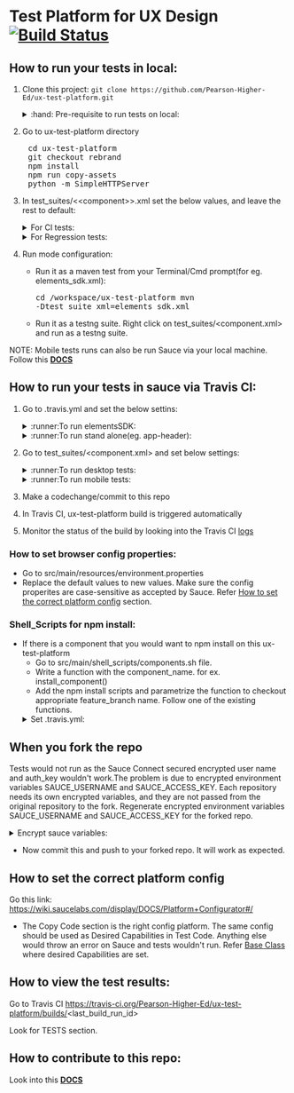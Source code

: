 # Test Platform for UX Design [![Build Status](https://travis-ci.org/Pearson-Higher-Ed/ux-test-platform.svg?branch=master)](https://travis-ci.org/Pearson-Higher-Ed/ux-test-platform)

## How to run your tests in local:
1. Clone this project:
    `git clone https://github.com/Pearson-Higher-Ed/ux-test-platform.git`

    <details>
    <summary>:hand: Pre-requisite to run tests on local: </summary>
	Have <a href="https://nodejs.org/en/download/">node </a> and <a href="http://maven.apache.org/install.html">maven</a> installed on your machine.<br>
    <details><summary>:point_right: elementsSDK:</summary>	 
      Choose a different working directory, Install elementsSDK on your local machine. Follow the below steps:
        <pre>
        git clone https://github.com/Pearson-Higher-Ed/elements-sdk.git
        cd elements-sdk
        git checkout branch-name
        npm install
        npm run build
        cp build/dist.compounds.js /ux-test-platform/src/main/java/elementsSDK/functional/jsfiles/
        cp build/eventInstantiator.compounds.js /ux-test-platform/src/main/java/elementsSDK/functional/jsfiles/
        cp build/css/elements.css /ux-test-platform/src/main/java/elementsSDK/css/</pre>
    </details>
	<details><summary>:point_right: standAlone:</summary>
     Choose a different working directory, Install a stand alone component(eg. app-header) on your local machine. Follow the below steps:
    <pre>
        git clone https://github.com/Pearson-Higher-Ed/app-header.git
        cd app-header
        git checkout branch-name
        npm install
        npm run build
        cp build/dist.app-header.js /ux-test-platform/src/main/java/standAlone/jsfiles/appHeader/
        cp node_modules/elementsSDK/build/css/elements.css /ux-test-platform/src/main/java/standAlone/css/appHeader/</pre>
    </details>
    </details>

2. Go to ux-test-platform directory
<pre>
    cd ux-test-platform
    git checkout rebrand
    npm install
    npm run copy-assets
    python -m SimpleHTTPServer
</pre>
3. In test_suites/&lt;&lt;component&gt;&gt;.xml set the below values, and leave the rest to default:
    <details>
    <summary>For CI tests:</summary><pre>
    &lt;include name="desktop-ci"/&gt;</pre>
    </details>
    <details>
    <summary>For Regression tests:</summary>
    <pre>
    &lt;include name="desktop-regression"/&gt;</pre>
    </details>

4. Run mode configuration:
	* Run it as a maven test from your Terminal/Cmd prompt(for eg. elements_sdk.xml):<pre>cd /workspace/ux-test-platform 
	mvn -Dtest_suite_xml=elements_sdk.xml</pre>
	* Run it as a testng suite. Right click on test_suites/<component.xml> and run as a testng suite.
	
NOTE: Mobile tests runs can also be run Sauce via your local machine. Follow this <a href="https://github.com/Pearson-Higher-Ed/ux-test-platform/blob/rebrand/docs/run-mobile-tests-on-sauce-via-local.md"><b>DOCS</b></a> 
	
## How to run your tests in sauce via Travis CI:
1. Go to .travis.yml and set the below settins:    
    <details>
    <summary>:runner:To run elementsSDK:</summary>
    <pre>
    export component=elementsSDK
    export feature_branch=v1
    chmod 777 ./src/main/shell_scripts/components.sh
    ./src/main/shell_scripts/components.sh
    mvn -Dtest_suite_xml=elements_sdk.xml test</pre>
    </details>
    <details>
    <summary>:runner:To run stand alone(eg. app-header):</summary>
    <pre>
    export component=app-header
    export feature_branch=master
    chmod 777 ./src/main/shell_scripts/components.sh
    ./src/main/shell_scripts/components.sh
    mvn -Dtest_suite_xml=app_header.xml test</pre>
    </details>
2. Go to test_suites/<component.xml> and set below settings:
    <details>
    <summary>:runner:To run desktop tests:</summary>
    <pre>&lt;include name="desktop-regression"/&gt;</pre>
    </details>
    <details>
    <summary>:runner:To run mobile tests:</summary>
    <pre>&lt;include name="mobie-regression"/&gt;</pre>
    </details>   

3. Make a codechange/commit to this repo
4. In Travis CI, ux-test-platform build is triggered automatically
5. Monitor the status of the build by looking into the Travis CI <a href="https://travis-ci.org/Pearson-Higher-Ed/ux-test-platform/builds">logs</a>

### How to set browser config properties:
* Go to src/main/resources/environment.properties
* Replace the default values to new values. Make sure the config properites are case-sensitive as accepted by Sauce. Refer [How to set the correct platform config](#how-to-set-the-correct-platform-config) section.

### Shell_Scripts for npm install:
* If there is a component that you would want to npm install on this ux-test-platform
    * Go to src/main/shell_scripts/components.sh file.
    * Write a function with the component_name. for ex. install_component()
    * Add the npm install scripts and parametrize the function to checkout appropriate feature_branch name. Follow one of the existing     functions.
    <details>
    <summary>Set .travis.yml: </summary>
      <pre>script:
            export component=component_name
            export feature_branch=feature_branch_name
            mvn -Dtest_suite_xml=component_name.xml test</pre>
      </details>

## When you fork the repo
Tests would not run as the Sauce Connect secured encrypted user name and auth_key wouldn't work.The problem is due to encrypted environment variables SAUCE_USERNAME and SAUCE_ACCESS_KEY. Each repository needs its own encrypted variables, and they are not passed from the original repository to the fork. Regenerate encrypted environment variables SAUCE_USERNAME and SAUCE_ACCESS_KEY for the forked repo.
    <details>
    <summary>Encrypt sauce variables:</summary>
    <pre>
    cd ux-test-platform
    travis encrypt SAUCE_USERNAME=p_PDAauto   //This generates a new encrypted value. Simply replace the first 'secure' value in .travis.yml to this newly generated value
    travis encrypt SAUCE_ACCESS_KEY=xxx-xxx-xxx //This generates a new encrypted value. Simply replace the second 'secure' value in .travis.yml to this newly generated value</pre>
    </details>
* Now commit this and push to your forked repo. It will work as expected.

## How to set the correct platform config
Go this link: https://wiki.saucelabs.com/display/DOCS/Platform+Configurator#/
* The Copy Code section is the right config platform. The same config should be used as Desired Capabilities in Test Code. Anything else would throw an error on Sauce and tests wouldn't run.
        Refer <a href="https://github.com/Pearson-Higher-Ed/ux-test-platform/blob/rebrand/src/main/java/utilities/BaseClass.java">Base Class </a> where desired Capabilities are set.

## How to view the test results:
Go to Travis CI https://travis-ci.org/Pearson-Higher-Ed/ux-test-platform/builds/<last_build_run_id&gt;

Look for TESTS section.

## How to contribute to this repo:
Look into this <a href="https://github.com/Pearson-Higher-Ed/ux-test-platform/tree/rebrand/docs"><b>DOCS</b></a> 

